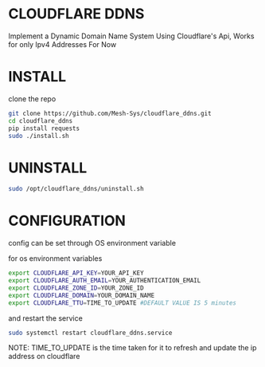 # CLOUDFLARE DDNS
Implement a Dynamic Domain Name System Using Cloudflare's Api, Works for only Ipv4 Addresses For Now

# INSTALL
  clone the repo

   ```bash
   git clone https://github.com/Mesh-Sys/cloudflare_ddns.git
   cd cloudflare_ddns
   pip install requests
   sudo ./install.sh
   ```

# UNINSTALL
  ```bash
  sudo /opt/cloudflare_ddns/uninstall.sh
  ```

# CONFIGURATION
  config can be set through OS environment variable

  for os environment variables
  ```bash
  export CLOUDFLARE_API_KEY=YOUR_API_KEY
  export CLOUDFLARE_AUTH_EMAIL=YOUR_AUTHENTICATION_EMAIL
  export CLOUDFLARE_ZONE_ID=YOUR_ZONE_ID
  export CLOUDFLARE_DOMAIN=YOUR_DOMAIN_NAME
  export CLOUDFLARE_TTU=TIME_TO_UPDATE #DEFAULT VALUE IS 5 minutes
  ```
  and restart the service
  ```bash
  sudo systemctl restart cloudflare_ddns.service
  ```
  NOTE: TIME_TO_UPDATE is the time taken for it to refresh and update the ip address on cloudflare